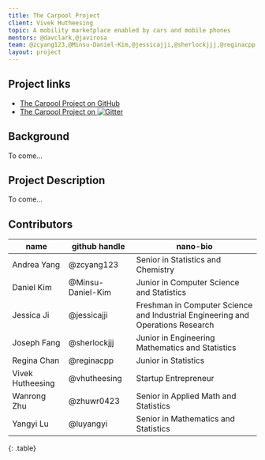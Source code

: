 ```yaml
---
title: The Carpool Project
client: Vivek Hutheesing
topic: A mobility marketplace enabled by cars and mobile phones
mentors: @davclark,@javirosa
team: @zcyang123,@Minsu-Daniel-Kim,@jessicajji,@sherlockjjj,@reginacpp,@vhutheesing,@zhuwr0423,@luyangyi
layout: project
---
```

## Project links

 - [The Carpool Project on GitHub](https://github.com/BIDS-collaborative/the-carpool-project)
 - [The Carpool Project on
   ![Gitter](https://badges.gitter.im/Join%20Chat.svg)
   ](https://gitter.im/BIDS-collaborative/the-carpool-project)

## Background

To come...

## Project Description

To come...

## Contributors

name | github handle | nano-bio 
--- | --- | ---
Andrea Yang | @zcyang123 |  Senior in Statistics and Chemistry 
Daniel Kim | @Minsu-Daniel-Kim |  Junior in Computer Science and Statistics
Jessica Ji | @jessicajji | Freshman in Computer Science and Industrial Engineering and Operations Research
Joseph Fang | @sherlockjjj | Junior in Engineering Mathematics and Statistics
Regina Chan | @reginacpp | Junior in Statistics
Vivek Hutheesing | @vhutheesing | Startup Entrepreneur
Wanrong Zhu | @zhuwr0423 | Senior in Applied Math and Statistics
Yangyi Lu | @luyangyi | Senior in Mathematics and Statistics
{: .table}


